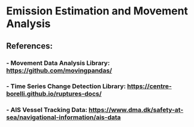 # Emission Estimation and Movement Analysis
## References:
### - Movement Data Analysis Library: https://github.com/movingpandas/
### - Time Series Change Detection Library: https://centre-borelli.github.io/ruptures-docs/
### - AIS Vessel Tracking Data: https://www.dma.dk/safety-at-sea/navigational-information/ais-data
